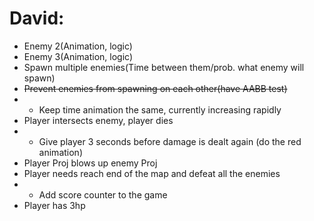 # David:
- Enemy 2(Animation, logic)
- Enemy 3(Animation, logic)
- Spawn multiple enemies(Time between them/prob. what enemy will spawn)
- ~~Prevent enemies from spawning on each other(have AABB test)~~
- - Keep time animation the same, currently increasing rapidly
- Player intersects enemy, player dies
- - Give player 3 seconds before damage is dealt again (do the red animation)
- Player Proj blows up enemy Proj
- Player needs reach end of the map and defeat all the enemies
- - Add score counter to the game
- Player has 3hp

